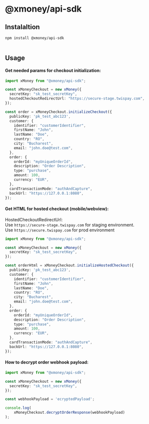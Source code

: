 # @xmoney/api-sdk

## Instalaltion

`npm install @xmoney/api-sdk`
<br />
<br />

## Usage

#### Get needed params for checkout initialization:
```typescript
import xMoney from "@xmoney/api-sdk";

const xMoneyCheckout = new xMoney({
  secretKey: "sk_test_secretKey",
  hostedCheckoutRedirectUrl: "https://secure-stage.twispay.com",
});

const order = xMoneyCheckout.initializeCheckout({
  publicKey: 'pk_test_abc123',
  customer: {
    identifier: "customerIdentifier",
    firstName: "John",
    lastName: "Doe",
    country: "RO",
    city: "Bucharest",
    email: "john.doe@test.com",
  },
  order: {
    orderId: "myUniqueOrderId",
    description: "Order Description",
    type: "purchase",
    amount: 100,
    currency: "EUR",
  },
  cardTransactionMode: "authAndCapture",
  backUrl: "https://127.0.0.1:8080",
});
```

#### Get HTML for hosted checkout (mobile/webview):
HostedCheckoutRedirectUrl: <br />
Use `https://secure-stage.twispay.com` for staging environment. <br />
Use `https://secure.twispay.com` for prod environment
```typescript
import xMoney from "@xmoney/api-sdk";

const xMoneyCheckout = new xMoney({
  secretKey: "sk_test_secretKey",
});

const orderHtml = xMoneyCheckout.initializeHostedCheckout({
  publicKey: 'pk_test_abc123',
  customer: {
    identifier: "customerIdentifier",
    firstName: "John",
    lastName: "Doe",
    country: "RO",
    city: "Bucharest",
    email: "john.doe@test.com",
  },
  order: {
    orderId: "myUniqueOrderId",
    description: "Order Description",
    type: "purchase",
    amount: 100,
    currency: "EUR",
  },
  cardTransactionMode: "authAndCapture",
  backUrl: "https://127.0.0.1:8080",
});
```

#### How to decrypt order webhook payload:
```typescript
import xMoney from "@xmoney/api-sdk";

const xMoneyCheckout = new xMoney({
  secretKey: "sk_test_secretKey",
});

const webhookPayload = 'ecryptedPayload'; 

console.log(
    xMoneyCheckout.decryptOrderResponse(webhookPayload)
);
```


